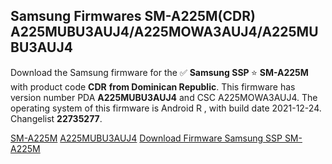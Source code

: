 <h2>Samsung Firmwares SM-A225M(CDR) A225MUBU3AUJ4/A225MOWA3AUJ4/A225MUBU3AUJ4</h2>
Download the Samsung firmware for the ✅ <strong>Samsung SSP </strong> ⭐ <strong>SM-A225M</strong> with product code <strong>CDR</strong> <strong> from Dominican Republic</strong>. This firmware has version number PDA <strong>A225MUBU3AUJ4</strong> and CSC A225MOWA3AUJ4. The operating system of this firmware is Android R , with build date 2021-12-24. Changelist <strong>22735277</strong>.

[SM-A225M](https://samfirm.shop/samsung/model/SM-A225M)
[A225MUBU3AUJ4](https://samfirm.shop/samsung/pda/A225MUBU3AUJ4)
[Download Firmware Samsung SSP SM-A225M](https://samfirm.shop/samsung/firmware/484775)
